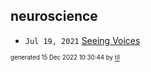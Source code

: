 ## neuroscience


* <code>Jul 19, 2021</code> [Seeing Voices](2021-07-19T15-32-44-seeing-voices.md)

<sup><sub>generated 15 Dec 2022 10:30:44 by <a href='https://github.com/senorprogrammer/til'>til</a></sub></sup>
